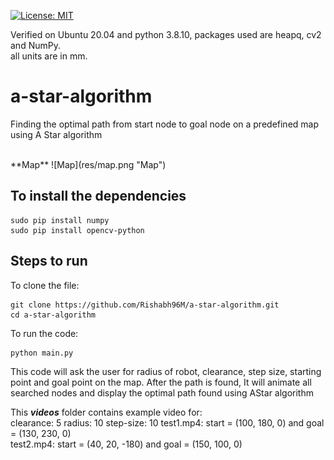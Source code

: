 [![License: MIT](https://img.shields.io/badge/License-MIT-blue.svg)](https://opensource.org/licenses/MIT)

Verified on Ubuntu 20.04 and python 3.8.10, packages used are heapq, cv2 and NumPy.<br>
all units are in mm.

# a-star-algorithm
Finding the optimal path from start node to goal node on a predefined map using A Star algorithm

<br>
**Map**
![Map](res/map.png "Map")

## To install the dependencies
```
sudo pip install numpy
sudo pip install opencv-python
```

## Steps to run
To clone the file:
```
git clone https://github.com/Rishabh96M/a-star-algorithm.git
cd a-star-algorithm
```

To run the code:
```
python main.py
```
This code will ask the user for radius of robot, clearance, step size, starting point and goal point on the map. After the path is found, It will animate all searched nodes and display the optimal path found using AStar algorithm <br>

This ***videos*** folder contains example video for: <br>
clearance: 5
radius: 10
step-size: 10
test1.mp4: start = (100, 180, 0) and goal = (130, 230, 0) <br>
test2.mp4: start = (40, 20, -180) and goal = (150, 100, 0)
